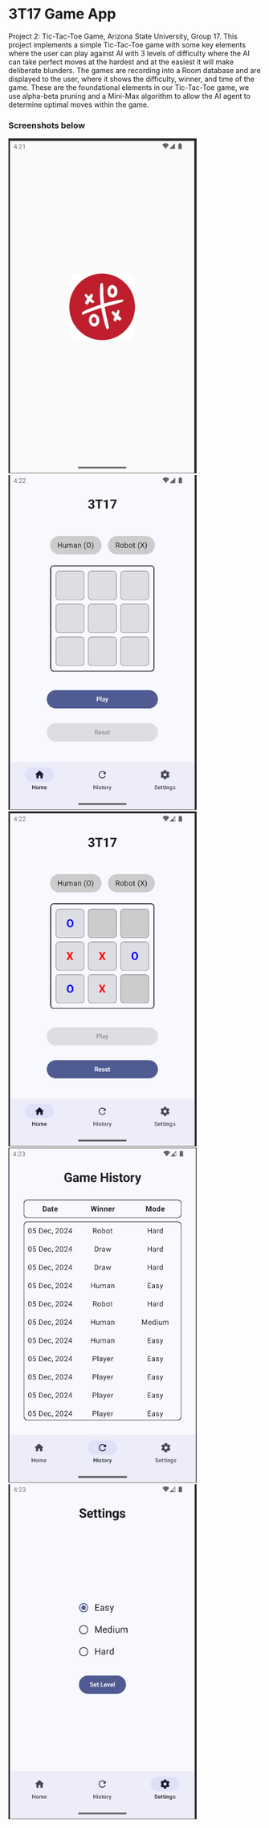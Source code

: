 # 3T17 Game App

Project 2: Tic-Tac-Toe Game, Arizona State University, Group 17.
This project implements a simple Tic-Tac-Toe game with some key elements where the user can play against AI with 3 levels of difficulty where the AI can take perfect moves at the hardest and at the easiest it will make deliberate blunders. The games are recording into a Room database and are displayed to the user, where it shows the difficulty, winner, and time of the game. These are the foundational elements in our Tic-Tac-Toe game, we use alpha-beta pruning and a Mini-Max algorithm to allow the AI agent to determine optimal moves within the game.

### Screenshots below

<img src="screenshots/one.png" width="375" height="667">
<img src="screenshots/two.png" width="375" height="667">
<img src="screenshots/three.png" width="375" height="667">
<img src="screenshots/four.png" width="375" height="667">
<img src="screenshots/five.png" width="375" height="667">